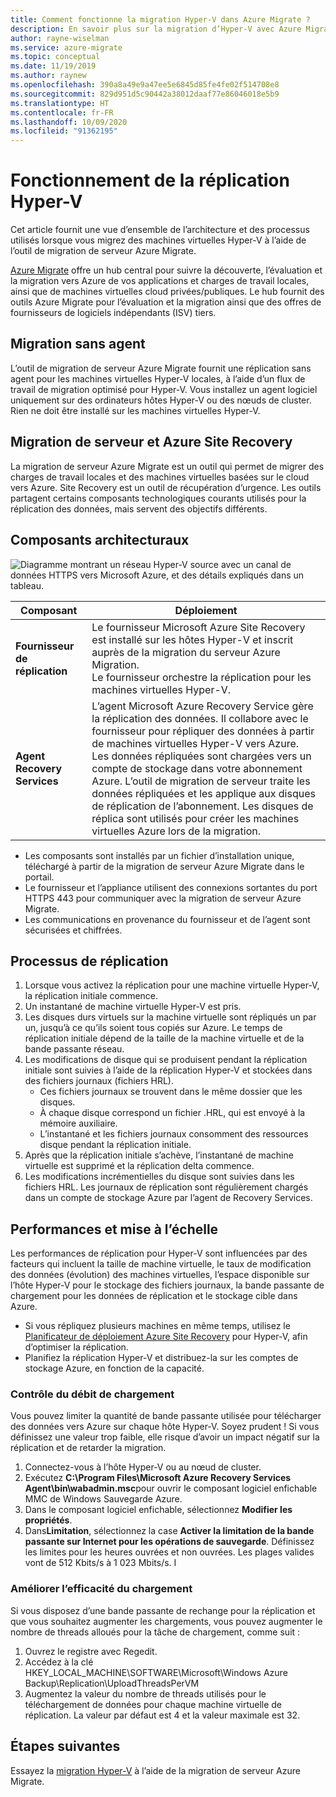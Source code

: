 ```yaml
---
title: Comment fonctionne la migration Hyper-V dans Azure Migrate ?
description: En savoir plus sur la migration d’Hyper-V avec Azure Migrate
author: rayne-wiselman
ms.service: azure-migrate
ms.topic: conceptual
ms.date: 11/19/2019
ms.author: raynew
ms.openlocfilehash: 390a8a49e9a47ee5e6845d85fe4fe02f514708e8
ms.sourcegitcommit: 829d951d5c90442a38012daaf77e86046018e5b9
ms.translationtype: HT
ms.contentlocale: fr-FR
ms.lasthandoff: 10/09/2020
ms.locfileid: "91362195"
---
```

# <a name="how-does-hyper-v-replication-work"></a>Fonctionnement de la réplication Hyper-V

Cet article fournit une vue d’ensemble de l’architecture et des processus utilisés lorsque vous migrez des machines virtuelles Hyper-V à l’aide de l’outil de migration de serveur Azure Migrate.

[Azure Migrate](migrate-services-overview.md) offre un hub central pour suivre la découverte, l’évaluation et la migration vers Azure de vos applications et charges de travail locales, ainsi que de machines virtuelles cloud privées/publiques. Le hub fournit des outils Azure Migrate pour l’évaluation et la migration ainsi que des offres de fournisseurs de logiciels indépendants (ISV) tiers.

## <a name="agentless-migration"></a>Migration sans agent

L’outil de migration de serveur Azure Migrate fournit une réplication sans agent pour les machines virtuelles Hyper-V locales, à l’aide d’un flux de travail de migration optimisé pour Hyper-V. Vous installez un agent logiciel uniquement sur des ordinateurs hôtes Hyper-V ou des nœuds de cluster. Rien ne doit être installé sur les machines virtuelles Hyper-V.

## <a name="server-migration-and-azure-site-recovery"></a>Migration de serveur et Azure Site Recovery

La migration de serveur Azure Migrate est un outil qui permet de migrer des charges de travail locales et des machines virtuelles basées sur le cloud vers Azure. Site Recovery est un outil de récupération d’urgence. Les outils partagent certains composants technologiques courants utilisés pour la réplication des données, mais servent des objectifs différents. 


## <a name="architectural-components"></a>Composants architecturaux

![Diagramme montrant un réseau Hyper-V source avec un canal de données HTTPS vers Microsoft Azure, et des détails expliqués dans un tableau.](./media/hyper-v-replication-architecture/architecture.png)



**Composant** | **Déploiement** | 
--- | --- 
**Fournisseur de réplication** | Le fournisseur Microsoft Azure Site Recovery est installé sur les hôtes Hyper-V et inscrit auprès de la migration du serveur Azure Migration.<br/> Le fournisseur orchestre la réplication pour les machines virtuelles Hyper-V.
**Agent Recovery Services** | L’agent Microsoft Azure Recovery Service gère la réplication des données. Il collabore avec le fournisseur pour répliquer des données à partir de machines virtuelles Hyper-V vers Azure.<br/> Les données répliquées sont chargées vers un compte de stockage dans votre abonnement Azure. L’outil de migration de serveur traite les données répliquées et les applique aux disques de réplication de l’abonnement. Les disques de réplica sont utilisés pour créer les machines virtuelles Azure lors de la migration.

- Les composants sont installés par un fichier d’installation unique, téléchargé à partir de la migration de serveur Azure Migrate dans le portail.
- Le fournisseur et l’appliance utilisent des connexions sortantes du port HTTPS 443 pour communiquer avec la migration de serveur Azure Migrate.
- Les communications en provenance du fournisseur et de l’agent sont sécurisées et chiffrées.


## <a name="replication-process"></a>Processus de réplication

1. Lorsque vous activez la réplication pour une machine virtuelle Hyper-V, la réplication initiale commence.
2. Un instantané de machine virtuelle Hyper-V est pris.
3. Les disques durs virtuels sur la machine virtuelle sont répliqués un par un, jusqu’à ce qu’ils soient tous copiés sur Azure. Le temps de réplication initiale dépend de la taille de la machine virtuelle et de la bande passante réseau.
4. Les modifications de disque qui se produisent pendant la réplication initiale sont suivies à l’aide de la réplication Hyper-V et stockées dans des fichiers journaux (fichiers HRL).
    - Ces fichiers journaux se trouvent dans le même dossier que les disques.
    - À chaque disque correspond un fichier .HRL, qui est envoyé à la mémoire auxiliaire.
    - L’instantané et les fichiers journaux consomment des ressources disque pendant la réplication initiale.
4. Après que la réplication initiale s’achève, l’instantané de machine virtuelle est supprimé et la réplication delta commence.
5. Les modifications incrémentielles du disque sont suivies dans les fichiers HRL. Les journaux de réplication sont régulièrement chargés dans un compte de stockage Azure par l’agent de Recovery Services.


## <a name="performance-and-scaling"></a>Performances et mise à l’échelle

Les performances de réplication pour Hyper-V sont influencées par des facteurs qui incluent la taille de machine virtuelle, le taux de modification des données (évolution) des machines virtuelles, l’espace disponible sur l’hôte Hyper-V pour le stockage des fichiers journaux, la bande passante de chargement pour les données de réplication et le stockage cible dans Azure.

- Si vous répliquez plusieurs machines en même temps, utilisez le [Planificateur de déploiement Azure Site Recovery](../site-recovery/hyper-v-deployment-planner-overview.md) pour Hyper-V, afin d’optimiser la réplication.
- Planifiez la réplication Hyper-V et distribuez-la sur les comptes de stockage Azure, en fonction de la capacité.

### <a name="control-upload-throughput"></a>Contrôle du débit de chargement

Vous pouvez limiter la quantité de bande passante utilisée pour télécharger des données vers Azure sur chaque hôte Hyper-V. Soyez prudent ! Si vous définissez une valeur trop faible, elle risque d’avoir un impact négatif sur la réplication et de retarder la migration.


1. Connectez-vous à l’hôte Hyper-V ou au nœud de cluster.
2. Exécutez **C:\Program Files\Microsoft Azure Recovery Services Agent\bin\wabadmin.msc**pour ouvrir le composant logiciel enfichable MMC de Windows Sauvegarde Azure.
3. Dans le composant logiciel enfichable, sélectionnez **Modifier les propriétés**.
4. Dans**Limitation**, sélectionnez la case **Activer la limitation de la bande passante sur Internet pour les opérations de sauvegarde**. Définissez les limites pour les heures ouvrées et non ouvrées. Les plages valides vont de 512 Kbits/s à 1 023 Mbits/s.
I

### <a name="influence-upload-efficiency"></a>Améliorer l’efficacité du chargement

Si vous disposez d’une bande passante de rechange pour la réplication et que vous souhaitez augmenter les chargements, vous pouvez augmenter le nombre de threads alloués pour la tâche de chargement, comme suit :

1. Ouvrez le registre avec Regedit.
2. Accédez à la clé HKEY_LOCAL_MACHINE\SOFTWARE\Microsoft\Windows Azure Backup\Replication\UploadThreadsPerVM
3. Augmentez la valeur du nombre de threads utilisés pour le téléchargement de données pour chaque machine virtuelle de réplication. La valeur par défaut est 4 et la valeur maximale est 32. 




## <a name="next-steps"></a>Étapes suivantes

Essayez la [migration Hyper-V](tutorial-migrate-hyper-v.md) à l’aide de la migration de serveur Azure Migrate.
